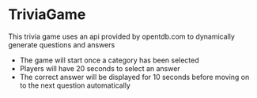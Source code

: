 # TriviaGame

This trivia game uses an api provided by opentdb.com to dynamically generate questions and answers
* The game will start once a category has been selected
* Players will have 20 seconds to select an answer
* The correct answer will be displayed for 10 seconds before moving on to the next question automatically